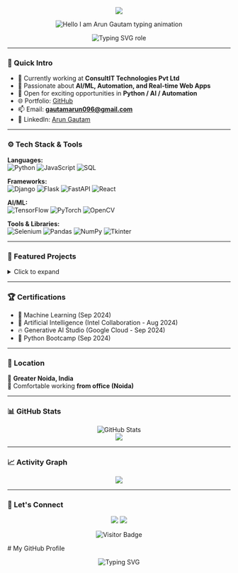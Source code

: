 <!-- Profile Header with Banner -->
<p align="center">
  <img src="https://capsule-render.vercel.app/api?type=waving&color=add8e6&height=200&section=header&text=%20Arun%20Gautam&fontSize=40&fontColor=000000" />
</p>

<!-- Name Heading with pseudo-hover-like glowing animation via SVG -->
<!-- Name Heading with light teal text -->
<p align="center">
  <img src="https://readme-typing-svg.demolab.com?font=Fira+Code&duration=3000&pause=1000&color=20B2AA&center=true&vCenter=true&repeat=false&width=435&lines=Hi+%F0%9F%91%8B%2C+I'm+Arun+Gautam" alt="Hello I am Arun Gautam typing animation" />
</p>

<!-- Role / Tagline Animated in light teal -->
<p align="center">
  <img src="https://readme-typing-svg.demolab.com?font=Fira+Code&size=22&pause=1000&color=20B2AA&center=true&vCenter=true&width=1000&lines=Python+Full+Stack+Developer+%7C+AI%2FML+Enthusiast+%7C+Automation+%26+Web+Developer" alt="Typing SVG role" />
</p>



---

### 📌 Quick Intro

- 🔭 Currently working at **ConsultIT Technologies Pvt Ltd**
- 🚀 Passionate about **AI/ML, Automation, and Real-time Web Apps**
- 💼 Open for exciting opportunities in **Python / AI / Automation**
- 🌐 Portfolio: [GitHub](https://github.com/arun20032000)
- 📫 Email: **gautamarun096@gmail.com**
- 🔗 LinkedIn: [Arun Gautam](https://www.linkedin.com/in/arun-gautam-87205218b/)

---

### ⚙️ Tech Stack & Tools

**Languages:**  
![Python](https://img.shields.io/badge/-Python-3776AB?style=for-the-badge&logo=python&logoColor=white)
![JavaScript](https://img.shields.io/badge/-JavaScript-F7DF1E?style=for-the-badge&logo=javascript&logoColor=black)
![SQL](https://img.shields.io/badge/-SQL-4479A1?style=for-the-badge&logo=mysql&logoColor=white)

**Frameworks:**  
![Django](https://img.shields.io/badge/-Django-092E20?style=for-the-badge&logo=django&logoColor=white)
![Flask](https://img.shields.io/badge/-Flask-000000?style=for-the-badge&logo=flask&logoColor=white)
![FastAPI](https://img.shields.io/badge/-FastAPI-009688?style=for-the-badge&logo=fastapi&logoColor=white)
![React](https://img.shields.io/badge/-React-20232A?style=for-the-badge&logo=react&logoColor=61DAFB)

**AI/ML:**  
![TensorFlow](https://img.shields.io/badge/-TensorFlow-FF6F00?style=for-the-badge&logo=tensorflow&logoColor=white)
![PyTorch](https://img.shields.io/badge/-PyTorch-EE4C2C?style=for-the-badge&logo=pytorch&logoColor=white)
![OpenCV](https://img.shields.io/badge/-OpenCV-5C3EE8?style=for-the-badge&logo=opencv&logoColor=white)

**Tools & Libraries:**  
![Selenium](https://img.shields.io/badge/-Selenium-43B02A?style=for-the-badge&logo=selenium&logoColor=white)
![Pandas](https://img.shields.io/badge/-Pandas-150458?style=for-the-badge&logo=pandas&logoColor=white)
![NumPy](https://img.shields.io/badge/-NumPy-013243?style=for-the-badge&logo=numpy&logoColor=white)
![Tkinter](https://img.shields.io/badge/-Tkinter-FFA500?style=for-the-badge)

---

### 📂 Featured Projects

<details>
<summary>Click to expand</summary>

- 🔁 **Automated Email Report Scheduler** — Python, Selenium, Tkinter GUI  
- 😷 **Custom Face Detection (YOLOv11)** — Trained on custom dataset  
- 🕵️‍♂️ **Web Automation for Data Extraction** — 50+ logins automated  
- 🪖 **Real-Time Helmet Detection** — Safety AI using YOLOv11  
- 🔍 **License Plate Detection System** — Real-time object detection  
- 🧑‍💼 **HR Management System** — Django, MySQL backend  
- 🏨 **Hotel Bill Management** — Automated invoicing and tracking  
- 🖱 **Virtual Mouse** — Gesture-based mouse simulation for accessibility  

</details>

---

### 🏆 Certifications

- 🧠 Machine Learning (Sep 2024)  
- 🤖 Artificial Intelligence (Intel Collaboration - Aug 2024)  
- 🔥 Generative AI Studio (Google Cloud - Sep 2024)  
- 🐍 Python Bootcamp (Sep 2024)

---

### 📍 Location

📌 **Greater Noida, India**  
🏢 Comfortable working **from office (Noida)**

---

### 📊 GitHub Stats

<p align="center">
  <img src="https://github-readme-stats.vercel.app/api?username=arun20032000&show_icons=true&theme=react" alt="GitHub Stats" />
  <br/>
  <img src="https://github-readme-stats.vercel.app/api/top-langs/?username=arun20032000&layout=compact&theme=react" />
</p>

---

### 📈 Activity Graph

<p align="center">
  <img src="https://github-readme-activity-graph.cyclic.app/graph?username=arun20032000&bg_color=0d1117&color=00ffcc&line=00ffcc&point=ffffff&area=true&hide_border=true" />
</p>

---

### 💬 Let's Connect

<p align="center">
  <a href="mailto:gautamarun096@gmail.com"><img src="https://img.shields.io/badge/Gmail-D14836?style=for-the-badge&logo=gmail&logoColor=white"/></a>
  <a href="https://www.linkedin.com/in/arun-gautam-87205218b/"><img src="https://img.shields.io/badge/LinkedIn-blue?style=for-the-badge&logo=linkedin&logoColor=white"/></a>
</p>

<p align="center">
  <img src="https://visitor-badge.laobi.icu/badge?page_id=arun20032000" alt="Visitor Badge" />
</p>
# My GitHub Profile

<p align="center">
  <img src="https://readme-typing-svg.demolab.com?font=Fira+Code&duration=2500&pause=1000&color=008080&center=true&vCenter=true&width=700&lines=%F0%9F%99%8F+Thanks+for+visiting+my+profile%21" alt="Typing SVG" />
</p>

